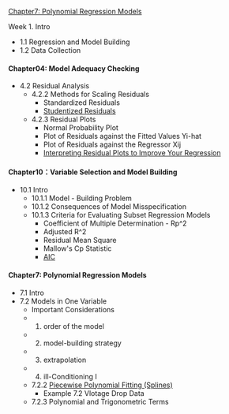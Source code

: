 [Chapter7: Polynomial Regression Models](#7)

Week 1. 
Intro
- 1.1 Regression and Model Building
- 1.2 Data Collection
#### Chapter04: Model Adequacy Checking

- 4.2 Residual Analysis
  * 4.2.2 Methods for Scaling Residuals
    * Standardized Residuals
    * [Studentized Residuals](https://www.zhihu.com/question/27452966)
  * 4.2.3 Residual Plots
    * Normal Probability Plot
    * Plot of Residuals against the Fitted Values Yi-hat
    * Plot of Residuals against the Regressor Xij
    * [Interpreting Residual Plots to Improve Your Regression](https://www.qualtrics.com/support/stats-iq/analyses/regression-guides/interpreting-residual-plots-improve-regression/)
#### Chapter10：Variable Selection and Model Building
- 10.1 Intro
  * 10.1.1 Model - Building Problem
  * 10.1.2 Consequences of Model Misspecification
  * 10.1.3 Criteria for Evaluating Subset Regression Models
    * Coefficient of Multiple Determination - Rp^2
    * Adjusted R^2
    * Residual Mean Square
    * Mallow's Cp Statistic
    * [AIC](http://sofasofa.io/forum_main_post.php?postid=1000201)
<h4 id="7">Chapter7: Polynomial Regression Models</h4>

- 7.1 Intro
- 7.2 Models in One Variable
  * Important Considerations
  * 1. order of the model
  * 2. model-building strategy
  * 3. extrapolation
  * 4. ill-Conditioning I 
  * 7.2.2 [Piecewise Polynomial Fitting (Splines)](https://towardsdatascience.com/non-linear-regression-basis-expansion-polynomials-splines-2d7adb2cc226)
    * Example 7.2 Vlotage Drop Data
  * 7.2.3 Polynomial and Trigonometric Terms 
  
